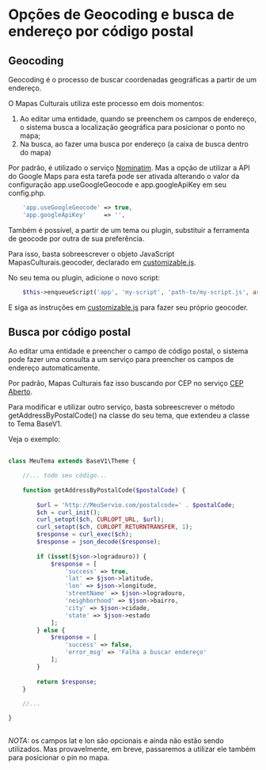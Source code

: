 # Opções de Geocoding e busca de endereço por código postal

## Geocoding

Geocoding é o processo de buscar coordenadas geográficas a partir de um endereço.

O Mapas Culturais utiliza este processo em dois momentos:

1. Ao editar uma entidade, quando se preenchem os campos de endereço, o sistema busca a localização geográfica para posicionar o ponto no mapa;
2. Na busca, ao fazer uma busca por endereço (a caixa de busca dentro do mapa)

Por padrão, é utilizado o serviço [Nominatim](http://wiki.openstreetmap.org/wiki/Nominatim). Mas a opção de utilizar a API do Google Maps para esta tarefa
pode ser ativada alterando o valor da configuração app.useGoogleGeocode e app.googleApiKey em seu config.php.

```PHP
    'app.useGoogleGeocode' => true,
    'app.googleApiKey'     => '',
```

Também é possível, a partir de um tema ou plugin, substituir a ferramenta de geocode por outra de sua preferência.

Para isso, basta sobreescrever o objeto JavaScript MapasCulturais.geocoder, declarado em
[customizable.js](../../src/protected/application/themes/BaseV1/assets/js/customizable.js).

No seu tema ou plugin, adicione o novo script:

```PHP
    $this->enqueueScript('app', 'my-script', 'path-to/my-script.js', array('mapasculturais-customizable'));
```

E siga as instruções em [customizable.js](../../src/protected/application/themes/BaseV1/assets/js/customizable.js)
para fazer seu próprio geocoder.

## Busca por código postal

Ao editar uma entidade e preencher o campo de código postal, o sistema pode fazer uma consulta a um serviço para
preencher os campos de endereço automaticamente.

Por padrão, Mapas Culturais faz isso buscando por CEP no serviço [CEP Aberto](http://www.cepaberto.com).

Para modificar e utilizar outro serviço, basta sobreescrever o método getAddressByPostalCode() na classe do seu tema, que extendeu a classe to Tema BaseV1.

Veja o exemplo:

```PHP
   
class MeuTema extends BaseV1\Theme {

    //... todo seu código...
    
    function getAddressByPostalCode($postalCode) {
        
        $url = 'http://MeuServio.com/postalcode=' . $postalCode;
        $ch = curl_init();
        curl_setopt($ch, CURLOPT_URL, $url);
        curl_setopt($ch, CURLOPT_RETURNTRANSFER, 1);
        $response = curl_exec($ch);
        $response = json_decode($response);
        
        if (isset($json->logradouro)) { 
            $response = [
                'success' => true,
                'lat' => $json->latitude,
                'lon' => $json->longitude,
                'streetName' => $json->logradouro,
                'neighborhood' => $json->bairro,
                'city' => $json->cidade,
                'state' => $json->estado
            ];
        } else {
            $response = [
                'success' => false,
                'error_msg' => 'Falha a buscar endereço'
            ];
        }
        
        return $response;
    }
    
    //...

}
   
```

*NOTA:* os campos lat e lon são opcionais e ainda não estão sendo utilizados. Mas provavelmente, em breve, passaremos 
a utilizar ele também para posicionar o pin no mapa.
